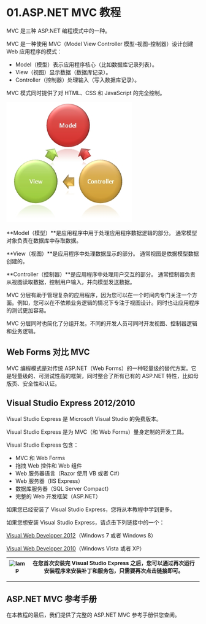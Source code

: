 # 01.ASP.NET MVC 教程

MVC 是三种 ASP.NET 编程模式中的一种。

MVC 是一种使用 MVC（Model View Controller 模型-视图-控制器）设计创建 Web 应用程序的模式：

- Model（模型）表示应用程序核心（比如数据库记录列表）。
- View（视图）显示数据（数据库记录）。
- Controller（控制器）处理输入（写入数据库记录）。

MVC 模式同时提供了对 HTML、CSS 和 JavaScript 的完全控制。

<img src="\MVC\img\01.jpg">

**Model（模型）**是应用程序中用于处理应用程序数据逻辑的部分。
通常模型对象负责在数据库中存取数据。

**View（视图）**是应用程序中处理数据显示的部分。
通常视图是依据模型数据创建的。

**Controller（控制器）**是应用程序中处理用户交互的部分。
通常控制器负责从视图读取数据，控制用户输入，并向模型发送数据。

MVC 分层有助于管理复杂的应用程序，因为您可以在一个时间内专门关注一个方面。例如，您可以在不依赖业务逻辑的情况下专注于视图设计。同时也让应用程序的测试更加容易。

MVC 分层同时也简化了分组开发。不同的开发人员可同时开发视图、控制器逻辑和业务逻辑。

## Web Forms 对比 MVC

MVC 编程模式是对传统 ASP.NET（Web Forms）的一种轻量级的替代方案。它是轻量级的、可测试性高的框架，同时整合了所有已有的 ASP.NET 特性，比如母版页、安全性和认证。

## Visual Studio Express 2012/2010

Visual Studio Express 是 Microsoft Visual Studio 的免费版本。

Visual Studio Express 是为 MVC（和 Web Forms）量身定制的开发工具。

Visual Studio Express 包含：

- MVC 和 Web Forms
- 拖拽 Web 控件和 Web 组件
- Web 服务器语言（Razor 使用 VB 或者 C#）
- Web 服务器（IIS Express）
- 数据库服务器（SQL Server Compact）
- 完整的 Web 开发框架（ASP.NET）

如果您已经安装了 Visual Studio Express，您将从本教程中学到更多。

如果您想安装 Visual Studio Express，请点击下列链接中的一个：

[Visual Web Developer 2012](http://www.microsoft.com/web/handlers/webpi.ashx?command=getinstallerredirect&appid=VWDOrVs11AzurePack)（Windows 7 或者 Windows 8）

[Visual Web Developer 2010](http://www.microsoft.com/web/gallery/install.aspx?appid=VWDorVS2010SP1Pack)（Windows Vista 或者 XP）



| ![lamp](https://www.runoob.com/images/lamp.jpg) | 在您首次安装完 Visual Studio Express 之后，您可以通过再次运行安装程序来安装补丁和服务包，只需要再次点击链接即可。 |
| ----------------------------------------------- | ------------------------------------------------------------ |



------

## ASP.NET MVC 参考手册

在本教程的最后，我们提供了完整的 ASP.NET MVC 参考手册供您查阅。
